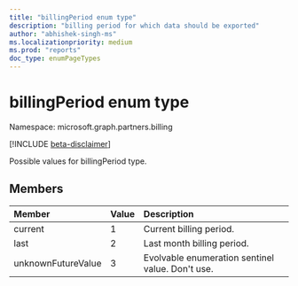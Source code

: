 ```yaml
---
title: "billingPeriod enum type"
description: "billing period for which data should be exported"
author: "abhishek-singh-ms"
ms.localizationpriority: medium
ms.prod: "reports"
doc_type: enumPageTypes
---
```


# billingPeriod enum type

Namespace: microsoft.graph.partners.billing

[!INCLUDE [beta-disclaimer](../../includes/beta-disclaimer.md)]

Possible values for billingPeriod type.

## Members

|Member|Value|Description|
|:---|:---|:---|
|current|1|Current billing period.|
|last|2|Last month billing period.|
|unknownFutureValue|3|Evolvable enumeration sentinel value. Don't use.|

<!-- {
  "type": "#page.annotation",
  "description": "billingPeriod enum type",
  "keywords": "",
  "section": "documentation",
  "tocPath": "",
  "namespace":"microsoft.graph.partners.billing"
}-->
